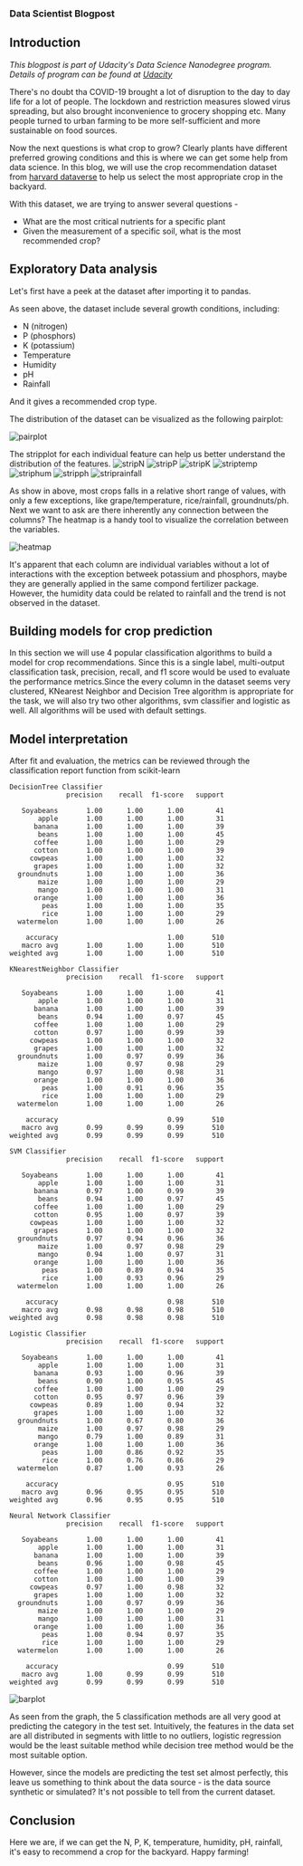 ### Data Scientist Blogpost

## Introduction 

*This blogpost is part of Udacity's Data Science Nanodegree program. Details of program can be found at [Udacity](https://www.udacity.com/course/data-scientist-nanodegree--nd025)*


There's no doubt tha COVID-19 brought a lot of disruption to the day to day life for a lot of people. The lockdown and restriction measures slowed virus spreading, but also brought inconvenience to grocery shopping etc. Many people turned to urban farming to be more self-sufficient and more sustainable on food sources.

Now the next questions is what crop to grow? Clearly plants have different preferred growing conditions and this is where we can get some help from data science. In this blog, we will use the crop recommendation dataset from [harvard dataverse](https://dataverse.harvard.edu/dataset.xhtml?persistentId=doi:10.7910/DVN/4GBWFV) to help us select the most appropriate crop in the backyard. 

With this dataset, we are trying to answer several questions - 

- What are the most critical nutrients for a specific plant
- Given the measurement of a specific soil, what is the most recommended crop?


## Exploratory Data analysis

Let's first have a peek at the dataset after importing it to pandas.

As seen above, the dataset include several growth conditions, including: 
- N (nitrogen)
- P (phosphors)
- K (potassium)
- Temperature
- Humidity
- pH
- Rainfall

And it gives a recommended crop type.

The distribution of the dataset can be visualized as the following pairplot:

![pairplot](./images/pariplot.png)

The stripplot for each individual feature can help us better understand the distribution of the features.
![stripN](./images/stripN.png)
![stripP](./images/stripP.png)
![stripK](./images/stripK.png)
![striptemp](./images/striptemp.png)
![striphum](./images/striphum.png)
![stripph](./images/stripph.png)
![striprainfall](./images/striprf.png)


As show in above, most crops falls in a relative short range of values, with only a few exceptions, like grape/temperature, rice/rainfall, groundnuts/ph. Next we want to ask are there inherently any connection between the columns? The heatmap is a handy tool to visualize the correlation between the variables. 

![heatmap](./images/heatmap.png)

It's apparent that each column are individual variables without a lot of interactions with the exception betweek potassium and phosphors, maybe they are generally applied in the same compond fertilizer package. However, the humidity data could be related to rainfall and the trend is not observed in the dataset.

## Building models for crop prediction

In this section we will use 4 popular classification algorithms to build a model for crop recommendations. Since this is a single label, multi-output classification task, precision, recall, and f1 score would be used to evaluate the performance metrics.Since the every column in the dataset seems very clustered, KNearest Neighbor and Decision Tree algorithm is appropriate for the task, we will also try two other algorithms, svm classifier and logistic as well. All algorithms will be used with default settings.



## Model interpretation

After fit and evaluation, the metrics can be reviewed through the classification report function from scikit-learn 

```
DecisionTree Classifier
              precision    recall  f1-score   support

   Soyabeans       1.00      1.00      1.00        41
       apple       1.00      1.00      1.00        31
      banana       1.00      1.00      1.00        39
       beans       1.00      1.00      1.00        45
      coffee       1.00      1.00      1.00        29
      cotton       1.00      1.00      1.00        39
     cowpeas       1.00      1.00      1.00        32
      grapes       1.00      1.00      1.00        32
  groundnuts       1.00      1.00      1.00        36
       maize       1.00      1.00      1.00        29
       mango       1.00      1.00      1.00        31
      orange       1.00      1.00      1.00        36
        peas       1.00      1.00      1.00        35
        rice       1.00      1.00      1.00        29
  watermelon       1.00      1.00      1.00        26

    accuracy                           1.00       510
   macro avg       1.00      1.00      1.00       510
weighted avg       1.00      1.00      1.00       510

KNearestNeighbor Classifier
              precision    recall  f1-score   support

   Soyabeans       1.00      1.00      1.00        41
       apple       1.00      1.00      1.00        31
      banana       1.00      1.00      1.00        39
       beans       0.94      1.00      0.97        45
      coffee       1.00      1.00      1.00        29
      cotton       0.97      1.00      0.99        39
     cowpeas       1.00      1.00      1.00        32
      grapes       1.00      1.00      1.00        32
  groundnuts       1.00      0.97      0.99        36
       maize       1.00      0.97      0.98        29
       mango       0.97      1.00      0.98        31
      orange       1.00      1.00      1.00        36
        peas       1.00      0.91      0.96        35
        rice       1.00      1.00      1.00        29
  watermelon       1.00      1.00      1.00        26

    accuracy                           0.99       510
   macro avg       0.99      0.99      0.99       510
weighted avg       0.99      0.99      0.99       510

SVM Classifier
              precision    recall  f1-score   support

   Soyabeans       1.00      1.00      1.00        41
       apple       1.00      1.00      1.00        31
      banana       0.97      1.00      0.99        39
       beans       0.94      1.00      0.97        45
      coffee       1.00      1.00      1.00        29
      cotton       0.95      1.00      0.97        39
     cowpeas       1.00      1.00      1.00        32
      grapes       1.00      1.00      1.00        32
  groundnuts       0.97      0.94      0.96        36
       maize       1.00      0.97      0.98        29
       mango       0.94      1.00      0.97        31
      orange       1.00      1.00      1.00        36
        peas       1.00      0.89      0.94        35
        rice       1.00      0.93      0.96        29
  watermelon       1.00      1.00      1.00        26

    accuracy                           0.98       510
   macro avg       0.98      0.98      0.98       510
weighted avg       0.98      0.98      0.98       510

Logistic Classifier
              precision    recall  f1-score   support

   Soyabeans       1.00      1.00      1.00        41
       apple       1.00      1.00      1.00        31
      banana       0.93      1.00      0.96        39
       beans       0.90      1.00      0.95        45
      coffee       1.00      1.00      1.00        29
      cotton       0.95      0.97      0.96        39
     cowpeas       0.89      1.00      0.94        32
      grapes       1.00      1.00      1.00        32
  groundnuts       1.00      0.67      0.80        36
       maize       1.00      0.97      0.98        29
       mango       0.79      1.00      0.89        31
      orange       1.00      1.00      1.00        36
        peas       1.00      0.86      0.92        35
        rice       1.00      0.76      0.86        29
  watermelon       0.87      1.00      0.93        26

    accuracy                           0.95       510
   macro avg       0.96      0.95      0.95       510
weighted avg       0.96      0.95      0.95       510

Neural Network Classifier
              precision    recall  f1-score   support

   Soyabeans       1.00      1.00      1.00        41
       apple       1.00      1.00      1.00        31
      banana       1.00      1.00      1.00        39
       beans       0.96      1.00      0.98        45
      coffee       1.00      1.00      1.00        29
      cotton       1.00      1.00      1.00        39
     cowpeas       0.97      1.00      0.98        32
      grapes       1.00      1.00      1.00        32
  groundnuts       1.00      0.97      0.99        36
       maize       1.00      1.00      1.00        29
       mango       1.00      1.00      1.00        31
      orange       1.00      1.00      1.00        36
        peas       1.00      0.94      0.97        35
        rice       1.00      1.00      1.00        29
  watermelon       1.00      1.00      1.00        26

    accuracy                           0.99       510
   macro avg       1.00      0.99      0.99       510
weighted avg       0.99      0.99      0.99       510
```


![barplot](./images/barplot.png)

As seen from the graph, the 5 classification methods are all very good at predicting the category in the test set. Intuitively, the features in the data set are all distributed in segments with little to no outliers, logistic regression would be the least suitable method while decision tree method would be the most suitable option.



However, since the models are predicting the test set almost perfectly, this leave us something to think about the data source - is the data source synthetic or simulated? It's not possible to tell from the current dataset.  


## Conclusion

Here we are, if we can get the N, P, K, temperature, humidity, pH, rainfall, it's easy to recommend a crop for the backyard. Happy farming! 






